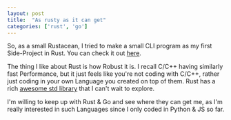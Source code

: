 ```yaml
---
layout: post
title:  "As rusty as it can get"
categories: ['rust', 'go']
---
```


So, as a small Rustacean, I tried to make a small CLI program as my first Side-Project in Rust. You can check it out [here](https://github.com/qurashiakh/OS.rs).

The thing I like about Rust is how Robust it is. I recall C/C++ having similarly fast Performance, but it just feels like you're not coding with C/C++, rather just coding in your own Language you created on top of them. Rust has a rich [awesome std library](https://doc.rust-lang.org/std/) that I can't wait to explore.

I'm willing to keep up with Rust & Go and see where they can get me, as I'm really interested in such Languages since I only coded in Python & JS so far.
